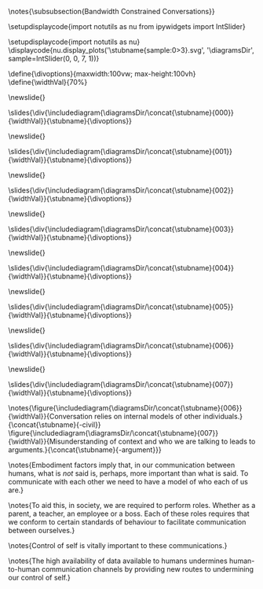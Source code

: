 \notes{\subsubsection{Bandwidth Constrained Conversations}}

\setupdisplaycode{import notutils as nu
from ipywidgets import IntSlider}


\setupdisplaycode{import notutils as nu}
\displaycode{nu.display_plots('\stubname{sample:0>3}.svg', 
                            '\diagramsDir',  sample=IntSlider(0, 0, 7, 1))}

\define{\divoptions}{maxwidth:100vw; max-height:100vh}
\define{\widthVal}{70%}

\newslide{}

\slides{\div{\includediagram{\diagramsDir/\concat{\stubname}{000}}{\widthVal}}{\stubname}{\divoptions}}

\newslide{}

\slides{\div{\includediagram{\diagramsDir/\concat{\stubname}{001}}{\widthVal}}{\stubname}{\divoptions}}

\newslide{}

\slides{\div{\includediagram{\diagramsDir/\concat{\stubname}{002}}{\widthVal}}{\stubname}{\divoptions}}

\newslide{}

\slides{\div{\includediagram{\diagramsDir/\concat{\stubname}{003}}{\widthVal}}{\stubname}{\divoptions}}

\newslide{}

\slides{\div{\includediagram{\diagramsDir/\concat{\stubname}{004}}{\widthVal}}{\stubname}{\divoptions}}

\newslide{}

\slides{\div{\includediagram{\diagramsDir/\concat{\stubname}{005}}{\widthVal}}{\stubname}{\divoptions}}

\newslide{}

\slides{\div{\includediagram{\diagramsDir/\concat{\stubname}{006}}{\widthVal}}{\stubname}{\divoptions}}

\newslide{}

\slides{\div{\includediagram{\diagramsDir/\concat{\stubname}{007}}{\widthVal}}{\stubname}{\divoptions}}

\notes{\figure{\includediagram{\diagramsDir/\concat{\stubname}{006}}{\widthVal}}{Conversation relies on internal models of other individuals.}{\concat{\stubname}{-civil}}
\figure{\includediagram{\diagramsDir/\concat{\stubname}{007}}{\widthVal}}{Misunderstanding of context and who we are talking to leads to arguments.}{\concat{\stubname}{-argument}}}

\notes{Embodiment factors imply that, in our communication between humans, what is *not* said is, perhaps, more important than what is said. To communicate with each other we need to have a model of who each of us are.} 

\notes{To aid this, in society, we are required to perform roles. Whether as a parent, a teacher, an employee or a boss. Each of these roles requires that we conform to certain standards of behaviour to facilitate communication between ourselves.}

\notes{Control of self is vitally important to these communications.}

\notes{The high availability of data available to humans undermines human-to-human communication channels by providing new routes to undermining our control of self.}
